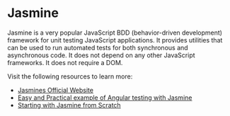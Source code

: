 # Jasmine

Jasmine is a very popular JavaScript BDD (behavior-driven development) framework for unit testing JavaScript applications. It provides utilities that can be used to run automated tests for both synchronous and asynchronous code. It does not depend on any other JavaScript frameworks. It does not require a DOM.

Visit the following resources to learn more:

- [Jasmines Official Website](https://jasmine.github.io/)
- [Easy and Practical example of Angular testing with Jasmine](https://semaphoreci.com/community/tutorials/testing-components-in-angular-2-with-jasmine)
- [Starting with Jasmine from Scratch](https://www.testim.io/blog/jasmine-js-a-from-scratch-tutorial-to-start-testing)
